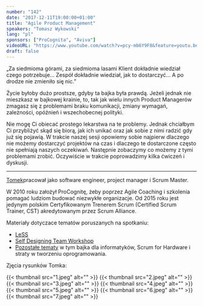 ```yaml
---
number: "142"
date: "2017-12-11T19:00:00+01:00"
title: "Agile Product Management"
speakers: "Tomasz Wykowski"
lang: "pl"
sponsors: ["ProCognita", "Aviva"]
videoURL: "https://www.youtube.com/watch?v=pcy-mb6Y9F8&feature=youtu.be"
draft: false
---
```


„Za siedmioma górami, za siedmioma lasami
Klient dokładnie wiedział czego potrzebuje…
Zespół dokładnie wiedział, jak to dostarczyć…
A po drodze nie zmieniło się nic.”

Życie byłoby dużo prostsze, gdyby ta bajka była prawdą. Jeżeli jednak nie mieszkasz w bajkowej krainie, to, tak jak wielu innych Product Managerów zmagasz się z problemami braku komunikacji, zmiany wymagań, zależności, opóźnień i wszechobecnej polityki.

Nie mogę Ci obiecać prostego lekarstwa na te problemy. Jednak chciałbym Ci przybliżyć skąd się biorą, jak ich unikać oraz jak sobie z nimi radzić gdy już się pojawią. W trakcie naszej sesji opowiemy sobie najpierw dlaczego nie możemy dostarczyć projektów na czas i dlaczego te dostarczone często nie spełniają naszych oczekiwań. Następnie zobaczymy co możemy z tymi problemami zrobić. Oczywiście w trakcie poprowadzimy kilka ćwiczeń i dyskusji.

---
<a href="https://procognita.pl/trenerzy/tomasz-wykowski/" target="_blank">Tomek</a>pracował jako software engineer, project manager i Scrum Master.

W 2010 roku założył ProCognitę, żeby poprzez Agile Coaching i szkolenia pomagać ludziom budować niezwykłe organizacje. Od 2015 roku jest jedynym polskim Certyfikowanym Trenerem Scrum (Certified Scrum Trainer, CST) akredytowanym przez Scrum Alliance.

Materiały dotyczace tematów poruszanych na spotkaniu:

  * <a href="https://less.works/" target="_blank">LeSS</a>
  * <a href="https://web.archive.org/web/20171005031133/https://www.scrumalliance.org/community/articles/2013/2013-april/how-to-form-teams-in-large-scale-scrum-a-story-of" target="_blank">Self Designing Team Workshop</a>
  * <a href="http://blog.procognita.pl/" target="_blank">Pozostałe tematy</a> w tym bajka dla informatyków, Scrum for Hardware i straty w tworzeniu oprogramowania.

Zjęcia rysunków Tomka:

{{< thumbnail src="1.jpeg" alt="" >}}
{{< thumbnail src="2.jpeg" alt="" >}}
{{< thumbnail src="3.jpeg" alt="" >}}
{{< thumbnail src="4.jpeg" alt="" >}}
{{< thumbnail src="5.jpeg" alt="" >}}
{{< thumbnail src="6.jpeg" alt="" >}}
{{< thumbnail src="7.jpeg" alt="" >}}